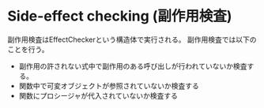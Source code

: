 # Side-effect checking (副作用検査)

副作用検査はEffectCheckerという構造体で実行される。
副作用検査では以下のことを行う。

* 副作用の許されない式中で副作用のある呼び出しが行われていないか検査する。
* 関数中で可変オブジェクトが参照されていないか検査する
* 関数にプロシージャが代入されていないか検査する
